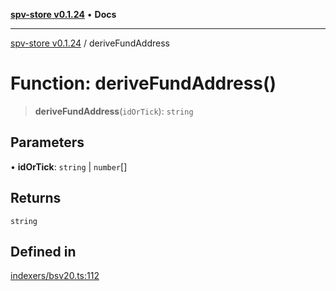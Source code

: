 [**spv-store v0.1.24**](../README.md) • **Docs**

***

[spv-store v0.1.24](../globals.md) / deriveFundAddress

# Function: deriveFundAddress()

> **deriveFundAddress**(`idOrTick`): `string`

## Parameters

• **idOrTick**: `string` \| `number`[]

## Returns

`string`

## Defined in

[indexers/bsv20.ts:112](https://github.com/bitcoin-sv/spv-store/blob/03686d41c08cfcf21568a9b1fd3404a8ac07fb36/src/indexers/bsv20.ts#L112)
